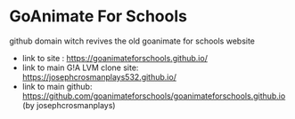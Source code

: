 # GoAnimate For Schools
github domain witch revives the old goanimate for schools website 
- link to site : https://goanimateforschools.github.io/
- link to main G!A LVM clone site: https://josephcrosmanplays532.github.io/
- link to main github: https://github.com/goanimateforschools/goanimateforschools.github.io (by josephcrosmanplays)
